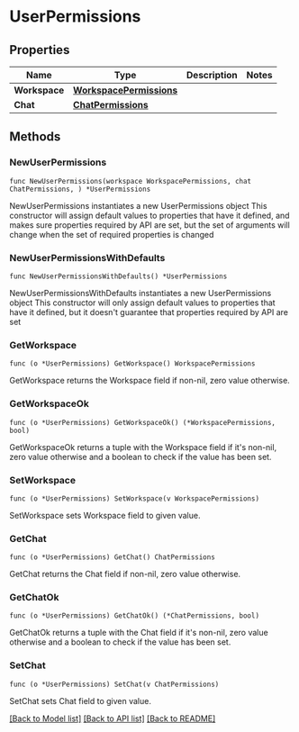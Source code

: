 # UserPermissions

## Properties

Name | Type | Description | Notes
------------ | ------------- | ------------- | -------------
**Workspace** | [**WorkspacePermissions**](WorkspacePermissions.md) |  | 
**Chat** | [**ChatPermissions**](ChatPermissions.md) |  | 

## Methods

### NewUserPermissions

`func NewUserPermissions(workspace WorkspacePermissions, chat ChatPermissions, ) *UserPermissions`

NewUserPermissions instantiates a new UserPermissions object
This constructor will assign default values to properties that have it defined,
and makes sure properties required by API are set, but the set of arguments
will change when the set of required properties is changed

### NewUserPermissionsWithDefaults

`func NewUserPermissionsWithDefaults() *UserPermissions`

NewUserPermissionsWithDefaults instantiates a new UserPermissions object
This constructor will only assign default values to properties that have it defined,
but it doesn't guarantee that properties required by API are set

### GetWorkspace

`func (o *UserPermissions) GetWorkspace() WorkspacePermissions`

GetWorkspace returns the Workspace field if non-nil, zero value otherwise.

### GetWorkspaceOk

`func (o *UserPermissions) GetWorkspaceOk() (*WorkspacePermissions, bool)`

GetWorkspaceOk returns a tuple with the Workspace field if it's non-nil, zero value otherwise
and a boolean to check if the value has been set.

### SetWorkspace

`func (o *UserPermissions) SetWorkspace(v WorkspacePermissions)`

SetWorkspace sets Workspace field to given value.


### GetChat

`func (o *UserPermissions) GetChat() ChatPermissions`

GetChat returns the Chat field if non-nil, zero value otherwise.

### GetChatOk

`func (o *UserPermissions) GetChatOk() (*ChatPermissions, bool)`

GetChatOk returns a tuple with the Chat field if it's non-nil, zero value otherwise
and a boolean to check if the value has been set.

### SetChat

`func (o *UserPermissions) SetChat(v ChatPermissions)`

SetChat sets Chat field to given value.



[[Back to Model list]](../README.md#documentation-for-models) [[Back to API list]](../README.md#documentation-for-api-endpoints) [[Back to README]](../README.md)


